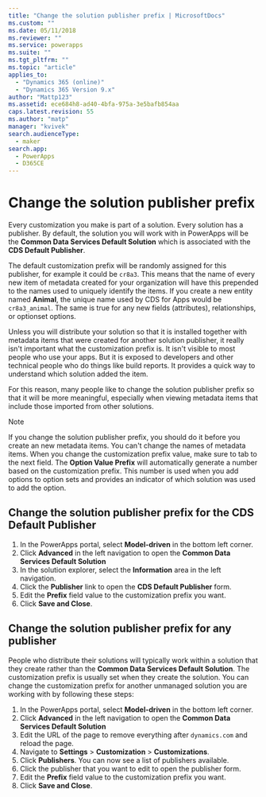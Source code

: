 ```yaml
---
title: "Change the solution publisher prefix | MicrosoftDocs"
ms.custom: ""
ms.date: 05/11/2018
ms.reviewer: ""
ms.service: powerapps
ms.suite: ""
ms.tgt_pltfrm: ""
ms.topic: "article"
applies_to: 
  - "Dynamics 365 (online)"
  - "Dynamics 365 Version 9.x"
author: "Mattp123"
ms.assetid: ece684h8-ad40-4bfa-975a-3e5bafb854aa
caps.latest.revision: 55
ms.author: "matp"
manager: "kvivek"
search.audienceType: 
  - maker
search.app: 
  - PowerApps
  - D365CE
---
```


# Change the solution publisher prefix

Every customization you make is part of a solution. Every solution has a publisher. By default, the solution you will work with in PowerApps will be the **Common Data Services Default Solution** which is associated with the **CDS Default Publisher**.

The default customization prefix will be randomly assigned for this publisher, for example it could be `cr8a3`. This means that the name of every new item of metadata created for your organization will have this prepended to the names used to uniquely identify the items. If you create a new entity named **Animal**, the unique name used by CDS for Apps would be `cr8a3_animal`. The same is true for any new fields (attributes), relationships, or optionset options.

Unless you will distribute your solution so that it is installed together with metadata items that were created for another solution publisher, it really isn't important what the customization prefix is. It isn't visible to most people who use your apps. But it is exposed to developers and other technical people who do things like build reports. It provides a quick way to understand which solution added the item.

For this reason, many people like to change the solution publisher prefix so that it will be more meaningful, especially when viewing metadata items that include those imported from other solutions. 

> [!NOTE]
> If you change the solution publisher prefix, you should do it before you create an new metadata items. You can't change the names of metadata items.
> When you change the customization prefix value, make sure to tab to the next field. The **Option Value Prefix** will automatically generate a number based on the customization prefix. This number is used when you add options to option sets and provides an indicator of which solution was used to add the option. 

## Change the solution publisher prefix for the CDS Default Publisher  

 1. In the PowerApps portal, select **Model-driven** in the bottom left corner.
 2. Click **Advanced** in the left navigation to open the **Common Data Services Default Solution**
 3. In the solution explorer, select the **Information** area in the left navigation.
 4. Click the **Publisher** link to open the **CDS Default Publisher** form.
 5. Edit the **Prefix** field value to the customization prefix you want.
 6. Click **Save and Close**.
  
## Change the solution publisher prefix for any publisher

People who distribute their solutions will typically work within a solution that they create rather than the **Common Data Services Default Solution**. The customization prefix is usually set when they create the solution. You can change the customization prefix for another unmanaged solution you are working with by following these steps: 

 1. In the PowerApps portal, select **Model-driven** in the bottom left corner.
 2. Click **Advanced** in the left navigation to open the **Common Data Services Default Solution**
 3. Edit the URL of the page to remove everything after `dynamics.com` and reload the page.
 4. Navigate to **Settings** > **Customization** > **Customizations**. 
 5. Click **Publishers**. You can now see a list of publishers available.
 6. Click the publisher that you want to edit to open the publisher form.
 7. Edit the **Prefix** field value to the customization prefix you want.
 6. Click **Save and Close**.
  

